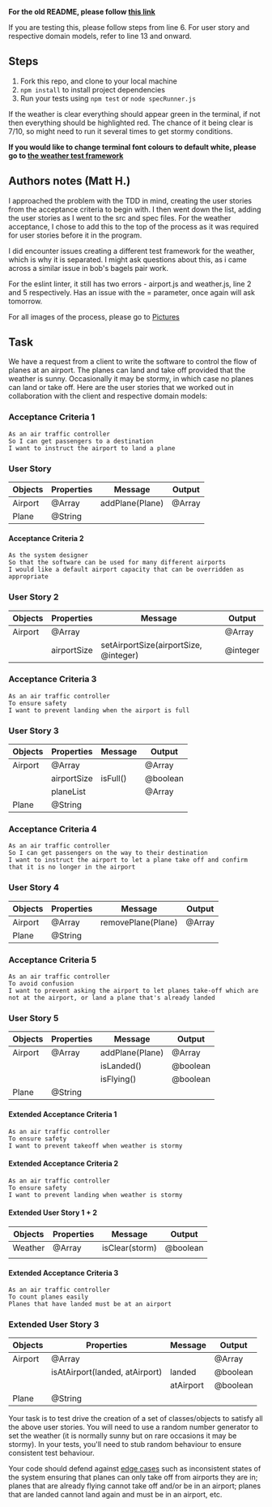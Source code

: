 **For the old README, please follow [this link](../README.md)**

If you are testing this, please follow steps from line 6.
For user story and respective domain models, refer to line 13 and onward.

Steps
-----

1. Fork this repo, and clone to your local machine
2. `npm install` to install project dependencies
3. Run your tests using `npm test` or `node specRunner.js`

If the weather is clear everything should appear green in the terminal, if not then everything should be highlighted red. The chance of it being clear is 7/10, so might need to run it several times to get stormy conditions.

**If you would like to change terminal font colours to default white, please go to [the weather test framework](../test-framework-weather.js)**

Authors notes (Matt H.)
----

I approached the problem with the TDD in mind, creating the user stories from the acceptance criteria to begin with. I then went down the list, adding the user stories as I went to the src and spec files. For the weather acceptance, I chose to add this to the top of the process as it was required for user stories before it in the program.

I did encounter issues creating a different test framework for the weather, which is why it is separated. I might ask questions about this, as i came across a similar issue in bob's bagels pair work.

For the eslint linter, it still has two errors - airport.js and weather.js, line 2 and 5 respectively. Has an issue with the = parameter, once again will ask tomorrow. 

For all images of the process, please go to [Pictures](../Pictures)

Task
-----

We have a request from a client to write the software to control the flow of planes at an airport. The planes can land and take off provided that the weather is sunny. Occasionally it may be stormy, in which case no planes can land or take off.  Here are the user stories that we worked out in collaboration with the client and respective domain models:

### Acceptance Criteria 1
```
As an air traffic controller
So I can get passengers to a destination
I want to instruct the airport to land a plane
```
### User Story

| Objects | Properties | Message         | Output |
| ------- | ---------- | --------------- | ------ |
| Airport | @Array     | addPlane(Plane) | @Array |
| Plane   | @String    |                 |        |

#### Acceptance Criteria 2
```
As the system designer
So that the software can be used for many different airports
I would like a default airport capacity that can be overridden as appropriate
```

### User Story 2

| Objects | Properties  | Message                               | Output   |
| ------- | ----------- | ------------------------------------- | -------- |
| Airport | @Array      |                                       | @Array   |
|         | airportSize | setAirportSize(airportSize, @integer) | @integer |

### Acceptance Criteria 3
```
As an air traffic controller
To ensure safety
I want to prevent landing when the airport is full
```

### User Story 3
| Objects | Properties  | Message  | Output   |
| ------- | ----------- | -------- | -------- |
| Airport | @Array      |          | @Array   |
|         | airportSize | isFull() | @boolean |
|         | planeList   |          | @Array   |
| Plane   | @String     |          |          |

### Acceptance Criteria 4
```
As an air traffic controller
So I can get passengers on the way to their destination
I want to instruct the airport to let a plane take off and confirm that it is no longer in the airport
```

### User Story 4
| Objects | Properties | Message            | Output |
| ------- | ---------- | ------------------ | ------ |
| Airport | @Array     | removePlane(Plane) | @Array |
| Plane   | @String    |                    |        |

### Acceptance Criteria 5
```
As an air traffic controller
To avoid confusion
I want to prevent asking the airport to let planes take-off which are not at the airport, or land a plane that's already landed
```

### User Story 5
| Objects | Properties | Message         | Output   |
| ------- | ---------- | --------------- | -------- |
| Airport | @Array     | addPlane(Plane) | @Array   |
|         |            | isLanded()      | @boolean |
|         |            | isFlying()      | @boolean |
| Plane   | @String    |                 |          |

#### Extended Acceptance Criteria 1
```
As an air traffic controller
To ensure safety
I want to prevent takeoff when weather is stormy
```

#### Extended Acceptance Criteria 2
```
As an air traffic controller
To ensure safety
I want to prevent landing when weather is stormy
```

#### Extended User Story 1 + 2
| Objects | Properties | Message        | Output   |
| ------- | ---------- | -------------- | -------- |
| Weather | @Array     | isClear(storm) | @boolean |
|         |
#### Extended Acceptance Criteria 3
```
As an air traffic controller
To count planes easily
Planes that have landed must be at an airport
```

### Extended User Story 3
| Objects | Properties                     | Message   | Output   |
| ------- | ------------------------------ | --------- | -------- |
| Airport | @Array                         |           | @Array   |
|         | isAtAirport(landed, atAirport) | landed    | @boolean |
|         |                                | atAirport | @boolean |
| Plane   | @String                        |           |          |

Your task is to test drive the creation of a set of classes/objects to satisfy all the above user stories. You will need to use a random number generator to set the weather (it is normally sunny but on rare occasions it may be stormy). In your tests, you'll need to stub random behaviour to ensure consistent test behaviour.

Your code should defend against [edge cases](http://programmers.stackexchange.com/questions/125587/what-are-the-difference-between-an-edge-case-a-corner-case-a-base-case-and-a-b) such as inconsistent states of the system ensuring that planes can only take off from airports they are in; planes that are already flying cannot take off and/or be in an airport; planes that are landed cannot land again and must be in an airport, etc.
